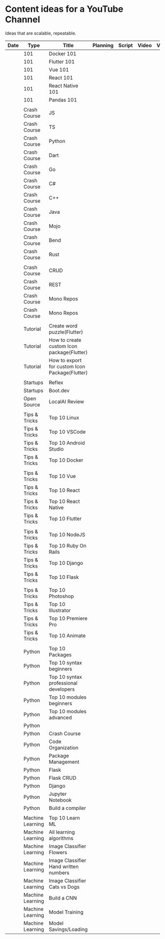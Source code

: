 # Content ideas for a YouTube Channel

Ideas that are scalable, repeatable.

| Date | Type             | Title                                          | Planning | Script | Video | Voice | Editing | Url                                                                                                                                        |
| ---- | ---------------- | ---------------------------------------------- | -------- | ------ | ----- | ----- | ------- | ------------------------------------------------------------------------------------------------------------------------------------------ |
|      | 101              | Docker 101                                     |          |        |       |       |         |                                                                                                                                            |
|      | 101              | Flutter 101                                    |          |        |       |       |         |                                                                                                                                            |
|      | 101              | Vue 101                                        |          |        |       |       |         |                                                                                                                                            |
|      | 101              | React 101                                      |          |        |       |       |         |                                                                                                                                            |
|      | 101              | React Native 101                               |          |        |       |       |         |                                                                                                                                            |
|      | 101              | Pandas 101                                     |          |        |       |       |         |                                                                                                                                            |
|      |                  |                                                |          |        |       |       |         |                                                                                                                                            |
|      | Crash Course     | JS                                             |          |        |       |       |         |                                                                                                                                            |
|      | Crash Course     | TS                                             |          |        |       |       |         |                                                                                                                                            |
|      | Crash Course     | Python                                         |          |        |       |       |         |                                                                                                                                            |
|      | Crash Course     | Dart                                           |          |        |       |       |         |                                                                                                                                            |
|      | Crash Course     | Go                                             |          |        |       |       |         |                                                                                                                                            |
|      | Crash Course     | C#                                             |          |        |       |       |         |                                                                                                                                            |
|      | Crash Course     | C++                                            |          |        |       |       |         |                                                                                                                                            |
|      | Crash Course     | Java                                           |          |        |       |       |         |                                                                                                                                            |
|      | Crash Course     | Mojo                                           |          |        |       |       |         |                                                                                                                                            |
|      | Crash Course     | Bend                                           |          |        |       |       |         |                                                                                                                                            |
|      | Crash Course     | Rust                                           |          |        |       |       |         |                                                                                                                                            |
|      |                  |                                                |          |        |       |       |         |                                                                                                                                            |
|      | Crash Course     | CRUD                                           |          |        |       |       |         |                                                                                                                                            |
|      | Crash Course     | REST                                           |          |        |       |       |         |                                                                                                                                            |
|      | Crash Course     | Mono Repos                                     |          |        |       |       |         |                                                                                                                                            |
|      | Crash Course     | Mono Repos                                     |          |        |       |       |         |                                                                                                                                            |
|      |                  |                                                |          |        |       |       |         |                                                                                                                                            |
|      | Tutorial         | Create word puzzle(Flutter)                    |          |        |       |       |         | https://codelabs.developers.google.com/codelabs/flutter-word-puzzle?utm_source=twitter&utm_medium=organicsocial&utm_campaign&utm_content#2 |
|      | Tutorial         | How to create custom Icon package(Flutter)     |          |        |       |       |         |                                                                                                                                            |
|      | Tutorial         | How to export for custom Icon Package(Flutter) |          |        |       |       |         |                                                                                                                                            |
|      |                  |                                                |          |        |       |       |         |                                                                                                                                            |
|      | Startups         | Reflex                                         |          |        |       |       |         | https://github.com/reflex-dev/reflex                                                                                                       |
|      | Startups         | Boot.dev                                       |          |        |       |       |         | https://www.boot.dev/tracks/backend                                                                                                        |
|      | Open Source      | LocalAI Review                                 |          |        |       |       |         |                                                                                                                                            |
|      |                  |                                                |          |        |       |       |         |                                                                                                                                            |
|      | Tips & Tricks    | Top 10 Linux                                   |          |        |       |       |         |                                                                                                                                            |
|      | Tips & Tricks    | Top 10 VSCode                                  |          |        |       |       |         |                                                                                                                                            |
|      | Tips & Tricks    | Top 10 Android Studio                          |          |        |       |       |         |                                                                                                                                            |
|      | Tips & Tricks    | Top 10 Docker                                  |          |        |       |       |         |                                                                                                                                            |
|      |                  |                                                |          |        |       |       |         |                                                                                                                                            |
|      | Tips & Tricks    | Top 10 Vue                                     |          |        |       |       |         |                                                                                                                                            |
|      | Tips & Tricks    | Top 10 React                                   |          |        |       |       |         |                                                                                                                                            |
|      | Tips & Tricks    | Top 10 React Native                            |          |        |       |       |         |                                                                                                                                            |
|      | Tips & Tricks    | Top 10 Flutter                                 |          |        |       |       |         |                                                                                                                                            |
|      |                  |                                                |          |        |       |       |         |                                                                                                                                            |
|      | Tips & Tricks    | Top 10 NodeJS                                  |          |        |       |       |         |                                                                                                                                            |
|      | Tips & Tricks    | Top 10 Ruby On Rails                           |          |        |       |       |         |                                                                                                                                            |
|      | Tips & Tricks    | Top 10 Django                                  |          |        |       |       |         |                                                                                                                                            |
|      | Tips & Tricks    | Top 10 Flask                                   |          |        |       |       |         |                                                                                                                                            |
|      |                  |                                                |          |        |       |       |         |                                                                                                                                            |
|      | Tips & Tricks    | Top 10 Photoshop                               |          |        |       |       |         |                                                                                                                                            |
|      | Tips & Tricks    | Top 10 Illustrator                             |          |        |       |       |         |                                                                                                                                            |
|      | Tips & Tricks    | Top 10 Premiere Pro                            |          |        |       |       |         |                                                                                                                                            |
|      | Tips & Tricks    | Top 10 Animate                                 |          |        |       |       |         |                                                                                                                                            |
|      |                  |                                                |          |        |       |       |         |                                                                                                                                            |
|      | Python           | Top 10 Packages                                |          |        |       |       |         |                                                                                                                                            |
|      | Python           | Top 10 syntax beginners                        |          |        |       |       |         |                                                                                                                                            |
|      | Python           | Top 10 syntax professional developers          |          |        |       |       |         |                                                                                                                                            |
|      | Python           | Top 10 modules beginners                       |          |        |       |       |         |                                                                                                                                            |
|      | Python           | Top 10 modules advanced                        |          |        |       |       |         |                                                                                                                                            |
|      | Python           |                                                |          |        |       |       |         |                                                                                                                                            |
|      | Python           | Crash Course                                   |          |        |       |       |         |                                                                                                                                            |
|      | Python           | Code Organization                              |          |        |       |       |         |                                                                                                                                            |
|      | Python           | Package Management                             |          |        |       |       |         |                                                                                                                                            |
|      | Python           | Flask                                          |          |        |       |       |         |                                                                                                                                            |
|      | Python           | Flask CRUD                                     |          |        |       |       |         |                                                                                                                                            |
|      | Python           | Django                                         |          |        |       |       |         |                                                                                                                                            |
|      | Python           | Jupyter Notebook                               |          |        |       |       |         |                                                                                                                                            |
|      | Python           | Build a compiler                               |          |        |       |       |         |                                                                                                                                            |
|      |                  |                                                |          |        |       |       |         |                                                                                                                                            |
|      | Machine Learning | Top 10 Learn ML                                |          |        |       |       |         |                                                                                                                                            |
|      | Machine Learning | All learning algorithms                        |          |        |       |       |         |                                                                                                                                            |
|      | Machine Learning | Image Classifier Flowers                       |          |        |       |       |         |                                                                                                                                            |
|      | Machine Learning | Image Classifier Hand written numbers          |          |        |       |       |         |                                                                                                                                            |
|      | Machine Learning | Image Classifier Cats vs Dogs                  |          |        |       |       |         |                                                                                                                                            |
|      | Machine Learning | Build a CNN                                    |          |        |       |       |         |                                                                                                                                            |
|      | Machine Learning | Model Training                                 |          |        |       |       |         |                                                                                                                                            |
|      | Machine Learning | Model Savings/Loading                          |          |        |       |       |         |                                                                                                                                            |
